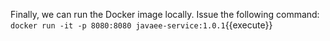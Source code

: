 Finally, we can run the Docker image locally. Issue the following command:
`docker run -it -p 8080:8080 javaee-service:1.0.1`{{execute}}
